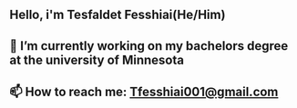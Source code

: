 ## Hello, i'm Tesfaldet Fesshiai(He/Him)
## 🔭 I’m currently working on my bachelors degree at the university of Minnesota
## 📫 How to reach me: Tfesshiai001@gmail.com

<!--
**Tesfaldet22/Tesfaldet22** is a ✨ _special_ ✨ repository because its `README.md` (this file) appears on your GitHub profile.

Here are some ideas to get you started:

- 🔭 I’m currently working on ...
- 🌱 I’m currently learning ...
- 👯 I’m looking to collaborate on ...
- 🤔 I’m looking for help with ...
- 💬 Ask me about ...
- 📫 How to reach me: ...
- 😄 Pronouns: ...
- ⚡ Fun fact: ...
-->
